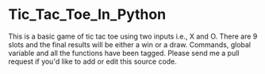 # Tic_Tac_Toe_In_Python
This is a basic game of tic tac toe using two inputs i.e., X and O.
There are 9 slots and the final results will be either a win or a draw. 
Commands, global variable and all the functions have been tagged. 
Please send me a pull request if you'd like to add or edit this source code.
